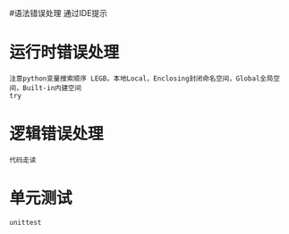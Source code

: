 #语法错误处理
	通过IDE提示


# 运行时错误处理
	注意python变量搜索顺序 LEGB，本地Local，Enclosing封闭命名空间，Global全局空间，Built-in内建空间
	try
# 逻辑错误处理
	代码走读
# 单元测试
	unittest

